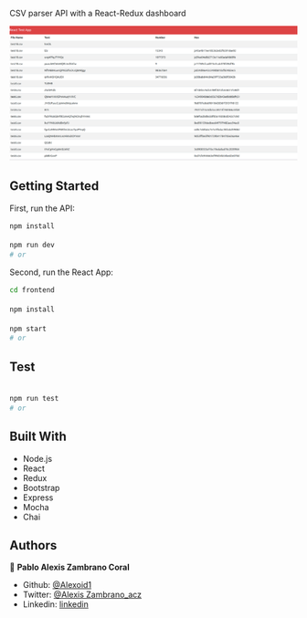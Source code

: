 CSV parser API with a React-Redux dashboard

![screenshot](./images/img1.png)


## Getting Started

First, run the API:

```bash
npm install

npm run dev
# or

```

Second, run the React App:


```bash
cd frontend

npm install

npm start
# or

```
## Test


```bash

npm run test
# or

```

## Built With
- Node.js
- React
- Redux
- Bootstrap
- Express
- Mocha
- Chai


## Authors

👤 **Pablo Alexis Zambrano Coral**
- Github: [@Alexoid1](https://github.com/Alexoid1)
- Twitter: [@Alexis Zambrano_acz](https://twitter.com/pablo_acz)
- Linkedin: [linkedin](https://www.linkedin.com/in/alexzambranocoral/)


